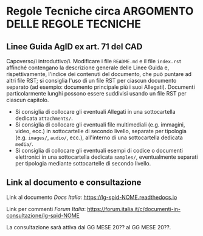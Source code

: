 # Regole Tecniche circa ARGOMENTO DELLE REGOLE TECNICHE
## Linee Guida AgID ex art. 71 del CAD

Capoverso/i introduttivo/i.
Modificare i file `README.md` e il file `index.rst` affinché contengano la descrizione generale delle Linee Guida e, rispettivamente, l'indice dei contenuti del documento, che può puntare ad altri file RST; si consiglia l'uso di un file RST per ciascun documento separato (ad esempio: documento principale più i suoi Allegati). Documenti particolarmente lunghi possono essere suddivisi usando un file RST per ciascun capitolo.

 * Si consiglia di collocare gli eventuali Allegati in una sottocartella dedicata `attachments/`.
 * Si consiglia di collocare gli eventuali file multimediali (e.g. immagini, video, ecc.) in sottocartelle di secondo livello, separate per tipologia (e.g. `images/`, `audio/`, ecc.), all'interno di una sottocartella dedicata `media/`.
 * Si consiglia di collocare gli eventuali esempi di codice o documenti elettronici in una sottocartella dedicata `samples/`, eventualmente separati per tipologia mediante sottocartelle di secondo livello.

## Link al documento e consultazione

Link al documento *Docs Italia*: https://lg-spid-NOME.readthedocs.io

Link per commenti *Forum Italia*: https://forum.italia.it/c/documenti-in-consultazione/lg-spid-NOME

La consultazione sarà attiva dal GG MESE 20?? al GG MESE 20??.
